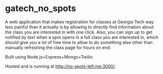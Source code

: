 gatech_no_spots
===============

A web application that makes registration for classes at Georgia Tech way less painful than it actually is by allowing to directly find information about the class you are interested in with one click. Also, you can sign up to get notified by text when a spot opens in a full class you are interested in, which should give you a lot of free time to allow to do something else other than manually refreshing the class page for hours on end.

Built using Node.js+Express+Mongo+Twilio.

Hosted and is running at http://no-spots-left.me:3000/.
